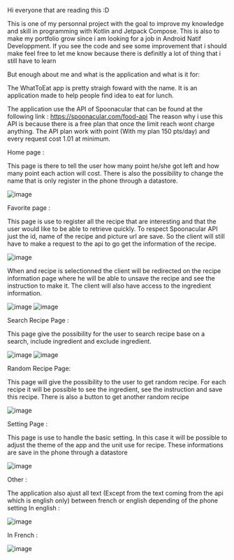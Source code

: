 Hi everyone that are reading this :D

This is one of my personnal project with the goal to improve my knowledge and skill in programming with Kotlin and Jetpack Compose.
This is also to make my portfolio grow since i am looking for a job in Android Natif Developpment.
If you see the code and see some improvement that i should make feel free to let me know because there is definitly a lot of thing that i 
still have to learn

But enough about me and what is the application and what is it for:

The WhatToEat app is pretty straigh foward with the name. It is an application made to help people find idea to eat for lunch.

The application use the API of Spoonacular that can be found at the following link : https://spoonacular.com/food-api
The reason why i use this API is because there is a free plan that once the limit reach wont charge anything. 
The API plan work with point (With my plan 150 pts/day) and every request cost 1.01 at minimum. 

Home page :

This page is there to tell the user how many point he/she got left and how many point each action will cost.
There is also the possibility to change the name that is only register in the phone through a datastore.

![image](https://github.com/user-attachments/assets/16226c6a-3ecf-4f9b-9665-027575bac5e5)

Favorite page :

This page is use to register all the recipe that are interesting and that the user would like to be able to retrieve quickly.
To respect Spoonacular API just the id, name of the recipe and picture url are save. So the client will still have to make a request to the api
to go get the information of the recipe.

![image](https://github.com/user-attachments/assets/86bc86d8-c0ec-4f7f-b551-a96636c3d92f)

When and recipe is selectionned the client will be redirected on the recipe information page where he will be able to unsave the recipe and see the instruction to make it. The client will also have access to the ingredient information.

![image](https://github.com/user-attachments/assets/8d80489b-7df2-4049-b720-96f7b7d38af6)
![image](https://github.com/user-attachments/assets/433a9907-7880-4463-88f4-8484e5d41471)

Search Recipe Page :

This page give the possibility for the user to search recipe base on a search, include ingredient and exclude ingredient.

![image](https://github.com/user-attachments/assets/1cbf9e60-a371-4027-a96b-d2df9f9b6665)
![image](https://github.com/user-attachments/assets/2c6cf301-8225-4cb0-9aba-0376e4d3c505)


Random Recipe Page:

This page will give the possibility to the user to get random recipe.
For each recipe it will be possible to see the ingredient, see the instruction and save this recipe.
There is also a button to get another random recipe

![image](https://github.com/user-attachments/assets/1836b6db-bad3-4814-92a0-c6ee4dd5d14e)

Setting Page :

This page is use to handle the basic setting. In this case it will be possible to adjust the theme of the app and the unit use for recipe.
These informations are save in the phone through a datastore

![image](https://github.com/user-attachments/assets/714be2ea-289b-46ab-92f6-255c07deeb4f)

Other :

The application also ajust all text (Except from the text coming from the api which is english only) between french or english depending of the phone setting
In english :

![image](https://github.com/user-attachments/assets/749479e4-28cd-4b57-9892-c1070b80200f)

In French :

![image](https://github.com/user-attachments/assets/c488025b-3fc9-44f7-9ea6-d48d3f103ac4)

